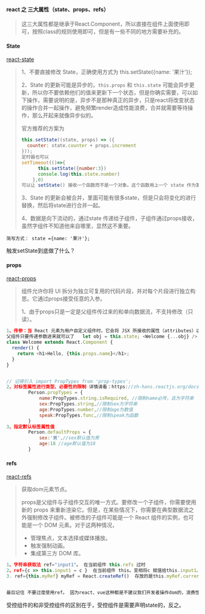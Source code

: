 #### react 之 三大属性（state、props、refs）

> 这三大属性都是继承于React.Component，所以直接在组件上面使用即可，按照class的规则使用即可，但是有一些不同的地方需要补充的。



#### State

[react-state](https://zh-hans.reactjs.org/docs/state-and-lifecycle.html)

> 1、不要直接修改 State，正确使用方式为 this.setState({name: '果汁'});
>
> 2、State 的更新可能是异步的，`this.props` 和 `this.state` 可能会异步更新，所以你不要依赖他们的值来更新下一个状态，但是你确实需要，可以如下操作，需要说明的是，异步不是那种真正的异步，只是react将改变状态的操作合并一起操作，避免频繁render造成性能浪费，合并就需要等待操作，那么开起来就像异步似的。
>
> 官方推荐的方案为 
>
> ```js
> this.setState((state, props) => ({
>   counter: state.counter + props.increment
> }));
> 定时器也可以
> setTimeout(()=>{
>       this.setState({number:3})
>       console.log(this.state.number)
>     },0)
> 可以让 setState() 接收一个函数而不是一个对象。这个函数用上一个 state 作为第一个参数，将此次更新被应用时的 props 做为第二个参数：
> ```
>
> 3、State 的更新会被合并，里面可能有很多state，但是只会将变化的进行替换，然后将state进行合并一起。
>
> 4、数据是向下流动的，通过state 传递给子组件，子组件通过props接收，虽然字组件不知道他来自哪里，显然这不重要。

```
简写方式： state ={name: '果汁'};
```



触发setState到底做了什么？



#### props

[react-props](https://zh-hans.reactjs.org/docs/components-and-props.html)

> 组件允许你将 UI 拆分为独立可复用的代码片段，并对每个片段进行独立构思。它通过props接受任意的入参。
>
> 1、由于props只是一定是父组件传过来的和单向数据流，不支持修改（只读）。

```js
1、传参：当 React 元素为用户自定义组件时，它会将 JSX 所接收的属性（attributes）以及子组件（children）转换为单个对象传递给组件，这个对象被称之为 “props”。
父组件只要传递参数进来就可以了   let obj = this.state; <Welcome {...obj} />
class Welcome extends React.Component {
  render() {
    return <h1>Hello, {this.props.name}</h1>;
  }
}


// 记得引入 import PropTypes from 'prop-types';
2、对标签属性进行类型、必要性的限制 详情请看：https://zh-hans.reactjs.org/docs/typechecking-with-proptypes.html
		Person.propTypes = {
			name:PropTypes.string.isRequired, //限制name必传，且为字符串
			sex:PropTypes.string,//限制sex为字符串
			age:PropTypes.number,//限制age为数值
			speak:PropTypes.func,//限制speak为函数
		}
3、指定默认标签属性值
		Person.defaultProps = {
			sex:'男',//sex默认值为男
			age:18 //age默认值为18
		}


```



#### refs 

[react-refs](https://zh-hans.reactjs.org/docs/refs-and-the-dom.html)

> 获取dom元素节点。
>
> props是父组件与子组件交互的唯一方式。要修改一个子组件，你需要使用新的 props 来重新渲染它。但是，在某些情况下，你需要在典型数据流之外强制修改子组件。被修改的子组件可能是一个 React 组件的实例，也可能是一个 DOM 元素。对于这两种情况，
>
> - 管理焦点，文本选择或媒体播放。
> - 触发强制动画。
> - 集成第三方 DOM 库。

```js
1、字符串获取法 ref="input1"。 在当前组件 this.refs 过时
2、ref={c => this.input1 = c }  在当前组件 this。变相将c 赋值给this.input1。缺点 状态变化导致render重新渲染，就是触发两次，第一次是将ref中的回调函数清空 输出null，再次将回调函数赋值回去 第二次才是真正的dom节点，官方也说这其实无关紧要，不过可以避免的，将一个函数赋值上去不执行即可。（推荐使用）
3. ref={this.myRef} myRef = React.createRef()  存放的是this.myRef.current，一次只能放一个dom对象，重新放入就会覆盖，在多数情况上看都是够用的，React中最新的api。


最后记住 不要过度使用ref。 因为react、vue这种都是不建议我们开发者操作dom的，浪费性能，但是有时又不得不用。
```

受控组件的和非受控组件的区别在于，受控组件是需要声明state的，反之。